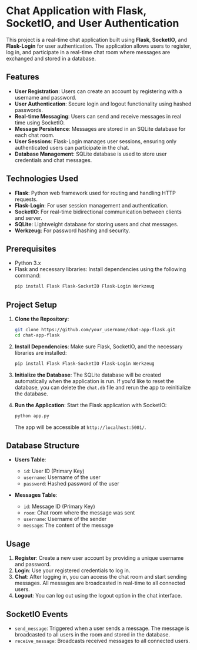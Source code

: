 # Chat Application with Flask, SocketIO, and User Authentication

This project is a real-time chat application built using **Flask**, **SocketIO**, and **Flask-Login** for user authentication. The application allows users to register, log in, and participate in a real-time chat room where messages are exchanged and stored in a database.

## Features

- **User Registration**: Users can create an account by registering with a username and password.
- **User Authentication**: Secure login and logout functionality using hashed passwords.
- **Real-time Messaging**: Users can send and receive messages in real time using SocketIO.
- **Message Persistence**: Messages are stored in an SQLite database for each chat room.
- **User Sessions**: Flask-Login manages user sessions, ensuring only authenticated users can participate in the chat.
- **Database Management**: SQLite database is used to store user credentials and chat messages.

## Technologies Used

- **Flask**: Python web framework used for routing and handling HTTP requests.
- **Flask-Login**: For user session management and authentication.
- **SocketIO**: For real-time bidirectional communication between clients and server.
- **SQLite**: Lightweight database for storing users and chat messages.
- **Werkzeug**: For password hashing and security.

## Prerequisites

- Python 3.x
- Flask and necessary libraries: Install dependencies using the following command:
  ```bash
  pip install Flask Flask-SocketIO Flask-Login Werkzeug
  ```

## Project Setup

1. **Clone the Repository**:
   ```bash
   git clone https://github.com/your_username/chat-app-flask.git
   cd chat-app-flask
   ```

2. **Install Dependencies**:
   Make sure Flask, SocketIO, and the necessary libraries are installed:
   ```bash
   pip install Flask Flask-SocketIO Flask-Login Werkzeug
   ```

3. **Initialize the Database**:
   The SQLite database will be created automatically when the application is run. If you'd like to reset the database, you can delete the `chat.db` file and rerun the app to reinitialize the database.

4. **Run the Application**:
   Start the Flask application with SocketIO:
   ```bash
   python app.py
   ```
   The app will be accessible at `http://localhost:5001/`.

## Database Structure

- **Users Table**:  
  - `id`: User ID (Primary Key)
  - `username`: Username of the user
  - `password`: Hashed password of the user
  
- **Messages Table**:  
  - `id`: Message ID (Primary Key)
  - `room`: Chat room where the message was sent
  - `username`: Username of the sender
  - `message`: The content of the message

## Usage

1. **Register**: Create a new user account by providing a unique username and password.
2. **Login**: Use your registered credentials to log in.
3. **Chat**: After logging in, you can access the chat room and start sending messages. All messages are broadcasted in real-time to all connected users.
4. **Logout**: You can log out using the logout option in the chat interface.

## SocketIO Events

- `send_message`: Triggered when a user sends a message. The message is broadcasted to all users in the room and stored in the database.
- `receive_message`: Broadcasts received messages to all connected users.
